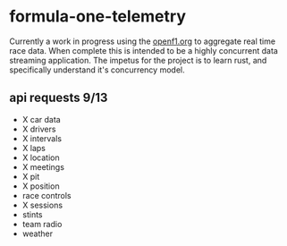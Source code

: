 # formula-one-telemetry

Currently a work in progress using the [openf1.org](https://openf1.org/) to aggregate real time race data. When complete this is intended to be a highly concurrent data streaming application. The impetus for the project is to learn rust, and specifically understand it's concurrency model.

## api requests 9/13
- X car data
- X drivers 
- X intervals
- X laps
- X location
- X meetings
- X pit
- X position
- race controls
- X sessions
- stints
- team radio
- weather

